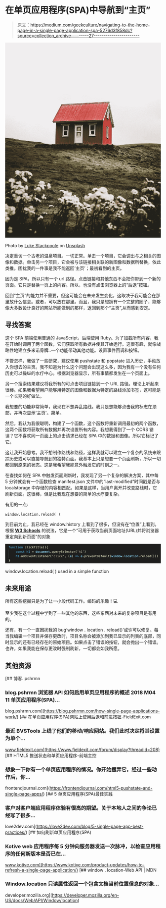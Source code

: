 # 在单页应用程序(SPA)中导航到“主页”

> 原文：<https://medium.com/geekculture/navigating-to-the-home-page-in-a-single-page-application-spa-5276d3f858dc?source=collection_archive---------27----------------------->

![](img/60b6c7ef9ca8765d8730550b92ff0132.png)

Photo by [Luke Stackpoole](https://unsplash.com/@withluke?utm_source=medium&utm_medium=referral) on [Unsplash](https://unsplash.com?utm_source=medium&utm_medium=referral)

决定重访一个古老的温泉项目。一切正常。单击一个项目，它会调出与之相关的图像和数据。单击另一个项目，它会被与该链接相关联的新图像和数据所替换，依此类推。困扰我的一件事是我不能返回‘主页’；最初看到的主页。

因为是 SPA，所以只有一个 url 路径。点击链接和其他东西不会把你带到一个新的页面。它只是替换一页上的内容。所以，也没有点击浏览器上的“后退”按钮。

回到“主页”的能力并不重要，但这可能会在未来发生变化，这取决于我可能会在那里放什么信息。或者，可以放在那里。而且，我只是想拥有一个完整的圈子，能够像大多数设计良好的网站所能做到的那样，返回到那个“主页”,从而感到安定。

## 寻找答案

这个 SPA 前端使用普通的 JavaScript，后端使用 Ruby。为了加载所有内容，我在开始时调用了两个函数，它们获取所有数据并使其开始运行。这很有趣，就像战略性地建立多米诺骨牌..一个功能带动其他功能。设置事件回调和按钮。

不管怎样，我做了一些研究，建议使用 pushstate 和 popstate 进入历史，手动放入你想去的主页。我不知道为什么这个问题会出现这么多，因为我有一个没有任何历史可以操纵的水疗中心。根据浏览器显示，所有事情都发生在一个页面上。

另一个搜索结果建议将我所有的可点击项目链接到一个 URL 路径。理论上听起来很棒。如果我希望用户能够用特定的图像和数据为特定的路线添加书签，这可能是一个长期的好做法。

我想要的功能非常简单，我现在不想弄乱路线。我只是想能够点击我的标志在顶部，并再次显示'主页'。简单。

然后，我认为我很聪明，构建了一个函数，这个函数将重新调用最初的两个函数，这两个函数将获取所有数据并再次设置所有内容。我想我得到了一个 CORS 错误？它不喜欢同一页面上的点击请求已经在 SPA 中的数据和图像。所以它标记了它。

这让我开始思考。我不想制作路线和路径，这样我就可以建立一个复杂的系统来跟踪历史或可以直接导航到的独特页面。我基本上只是想要一个页面刷新，所以一切都回到原来的状态。这是我希望我能意外触发它的时刻之一。

在查找如何在 SPA 中触发页面刷新时，我发现了另一个复杂的解决方案，其中每 5 分钟就会有一个函数检查 manifest.json 文件中的“last-modified”时间戳是否与 localstorage 中存储的内容相匹配。如果是这样，当用户离开并改变路线时，它刷新页面。这很棒，但是比我现在想要的简单的水疗要复杂。

有用的一点:

```
window.location.reload( )
```

到目前为止，我已经在 window.history 上看到了很多，但没有在“位置”上看到。根据 [**W3 Schools**](https://www.w3schools.com/js/js_window_location.asp) 的说法，它是一个“可用于获取当前页面地址(URL)并将浏览器重定向到新页面”的对象

![](img/77b5fca5697831ae284fb9f9f7bdbc43.png)

window.location.reload( ) used in a simple function

## 未来用途

所有这些挖掘只是为了让一小段代码工作。编码的乐趣！💻

至少我在这个过程中学到了一些其他的东西，这些东西对未来的复杂项目是有用的。

还有，有一个一直困扰我的 bug‘window . location . reload()’或许可以修复。每当我编辑一个项目并保存更改时，项目名称会被添加到我已显示的列表的底部，同时显示的还有已经存在的原始项目。如果点击了错误的按钮，就会抛出一个错误。也许，如果我能在保存更改时强制刷新，一切都会如我所愿。

## 其他资源

[](https://blog.pshrmn.com/how-single-page-applications-work/) [## 博客. pshrmn

### blog.pshrmn 浏览器 API 如何启用单页应用程序的概述 2018 M04 11 单页应用程序(SPA)…

blog.pshrmn.com](https://blog.pshrmn.com/how-single-page-applications-work/) [](https://www.fieldexit.com/forum/display?threadid=208) [## 在单页应用程序(SPA)网站上使用后退和前进按钮-FieldExit.com

### 最近 BVSTools 上线了他们的移动/响应网站。我们此时决定将其设置为单个…

www.fieldexit.com](https://www.fieldexit.com/forum/display?threadid=208) [](https://frontendjournal.com/html5-pushstate-and-single-page-apps/) [## HTML5 推送状态和单页应用程序-前端主控

### 想象一下你有一个单页应用程序的情况。你开始摆弄它，经过一些动作后，你…

frontendjournal.com](https://frontendjournal.com/html5-pushstate-and-single-page-apps/) [](https://love2dev.com/blog/5-single-page-app-best-practices/) [## 5 单页应用程序(SPA)最佳实践

### 客户对客户端应用程序体验有很高的期望。关于本地人之间的争论已经写了很多…

love2dev.com](https://love2dev.com/blog/5-single-page-app-best-practices/) [](https://www.kotive.com/product-updates/how-to-refresh-a-single-page-application/) [## 如何刷新单页应用程序(SPA)

### Kotive web 应用程序每 5 分钟向服务器发送一次脉冲，以检查应用程序的任何新版本是否已在…

www.kotive.com](https://www.kotive.com/product-updates/how-to-refresh-a-single-page-application/) [](https://developer.mozilla.org/en-US/docs/Web/API/Window/location) [## window . location-Web API | MDN

### Window.location 只读属性返回一个包含文档当前位置信息的对象…

developer.mozilla.org](https://developer.mozilla.org/en-US/docs/Web/API/Window/location)